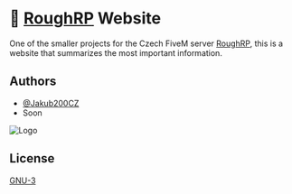 
# 🚀 [RoughRP](https://www.roughrp.cz/) Website

One of the smaller projects for the Czech FiveM server [RoughRP](https://www.roughrp.cz/), this is a website that summarizes the most important information.


## Authors

- [@Jakub200CZ](https://github.com/Jakub200CZ)
- Soon


![Logo](https://www.roughrp.cz/assets/img/logo2.png)


## License

[GNU-3](https://github.com/Jakub200CZ/roughrp/blob/main/LICENSE)
